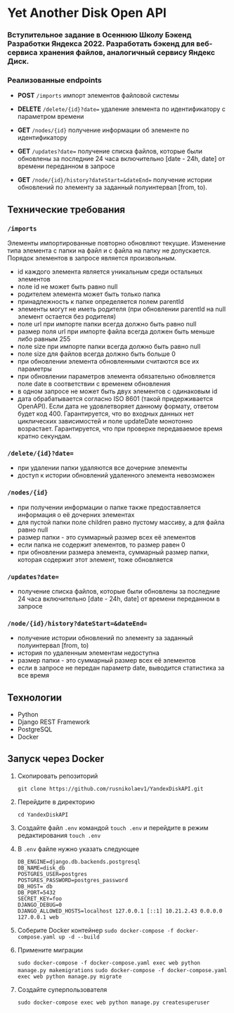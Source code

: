 # Yet Another Disk Open API

### Вступительное задание в Осеннюю Школу Бэкенд Разработки Яндекса 2022. Разработать бэкенд для веб-сервиса хранения файлов, аналогичный сервису Яндекс Диск.

### Реализованные endpoints

* **POST** `/imports` импорт элементов файловой системы 
* **DELETE** `/delete/{id}?date=` удаление элемента по идентификатору с параметром времени
* **GET** `/nodes/{id}` получение информации об элементе по идентификатору

* **GET** `/updates?date=` получение списка файлов, которые были обновлены за последние 24 часа включительно [date - 24h, date] от времени переданном в запросе
* **GET** `/node/{id}/history?dateStart=&dateEnd=` получение истории обновлений по элементу за заданный полуинтервал [from, to).


## Технические требования

### `/imports`
Элементы импортированные повторно обновляют текущие. Изменение типа элемента с папки на файл и с файла на папку не допускается. Порядок элементов в запросе является произвольным.

* id каждого элемента является уникальным среди остальных элементов
* поле id не может быть равно null
* родителем элемента может быть только папка
* принадлежность к папке определяется полем parentId
* элементы могут не иметь родителя (при обновлении parentId на null элемент остается без родителя)
* поле url при импорте папки всегда должно быть равно null
* размер поля url при импорте файла всегда должен быть меньше либо равным 255
* поле size при импорте папки всегда должно быть равно null
* поле size для файлов всегда должно быть больше 0
* при обновлении элемента обновленными считаются все их параметры
* при обновлении параметров элемента обязательно обновляется поле date в соответствии с временем обновления
* в одном запросе не может быть двух элементов с одинаковым id
* дата обрабатывается согласно ISO 8601 (такой придерживается OpenAPI). Если дата не удовлетворяет данному формату, ответом будет код 400.
Гарантируется, что во входных данных нет циклических зависимостей и поле updateDate монотонно возрастает. Гарантируется, что при проверке передаваемое время кратно секундам.


### `/delete/{id}?date=`

* при удалении папки удаляются все дочерние элементы
* доступ к истории обновлений удаленного элемента невозможен

### `/nodes/{id}`

* при получении информации о папке также предоставляется информация о её дочерних элементах
* для пустой папки поле children равно пустому массиву, а для файла равно null
* размер папки - это суммарный размер всех её элементов
* если папка не содержит элементов, то размер равен 0
* при обновлении размера элемента, суммарный размер папки, которая содержит этот элемент, тоже обновляется

### `/updates?date=`

* получение списка файлов, которые были обновлены за последние 24 часа включительно [date - 24h, date] от времени переданном в запросе

### `/node/{id}/history?dateStart=&dateEnd=`

* получение истории обновлений по элементу за заданный полуинтервал [from, to)
* история по удаленным элементам недоступна
* размер папки - это суммарный размер всех её элементов
* если в запросе не передан параметр date, выводится статистика за все время

## Технологии
* Python
* Django REST Framework 
* PostgreSQL
* Docker  

## Запуск через Docker

1. Скопировать репозиторий

    `git clone https://github.com/rusnikolaev1/YandexDiskAPI.git`
2. Перейдите в директорию

    `cd YandexDiskAPI`
3. Создайте файл `.env` командой `touch .env` и перейдите в режим редактирования `touch .env`
4. В `.env` файле нужно указать следующее

    ```
    DB_ENGINE=django.db.backends.postgresql
    DB_NAME=disk_db
    POSTGRES_USER=postgres 
    POSTGRES_PASSWORD=postgres_password
    DB_HOST= db
    DB_PORT=5432
    SECRET_KEY=foo 
    DJANGO_DEBUG=0 
    DJANGO_ALLOWED_HOSTS=localhost 127.0.0.1 [::1] 10.21.2.43 0.0.0.0 127.0.0.1 web
    ```
5. Соберите Docker контейнер 
    `sudo docker-compose -f docker-compose.yaml up -d --build`
6. Примените миграции

    `sudo docker-compose -f docker-compose.yaml exec web python manage.py makemigrations`
    `sudo docker-compose -f docker-compose.yaml exec web python manage.py migrate`
8. Создайте суперпользователя

    `sudo docker-compose exec web python manage.py createsuperuser`

